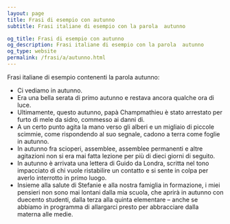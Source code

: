 ```yaml
---
layout: page
title: Frasi di esempio con autunno 
subtitle: Frasi italiane di esempio con la parola  autunno

og_title: Frasi di esempio con autunno 
og_description: Frasi italiane di esempio con la parola  autunno
og_type: website
permalink: /frasi/a/autunno.html
---
```


Frasi italiane di esempio contenenti la parola autunno:


- Ci vediamo in autunno.
- Era una bella serata di primo autunno e restava ancora qualche ora di luce.
- Ultimamente, questo autunno, papà Champmathieu è stato arrestato per furto di mele da sidro, commesso ai danni di.
- A un certo punto agita la mano verso gli alberi e un migliaio di piccole scimmie, come rispondendo al suo segnale, cadono a terra come foglie in autunno.
- In autunno fra scioperi, assemblee, assemblee permanenti e altre agitazioni non si era mai fatta lezione per più di dieci giorni di seguito.
- In autunno è arrivata una lettera di Guido da Londra, scritta nel tono impacciato di chi vuole ristabilire un contatto e si sente in colpa per averlo interrotto in primo luogo.
- Insieme alla salute di Stefanie e alla nostra famiglia in formazione, i miei pensieri non sono mai lontani dalla mia scuola, che aprirà in autunno con duecento studenti, dalla terza alla quinta elementare – anche se abbiamo in programma di allargarci presto per abbracciare dalla materna alle medie.
